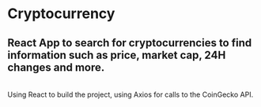 # Cryptocurrency

## React App to search for cryptocurrencies to find information such as price, market cap, 24H changes and more. 
<br>
Using React to build the project, using Axios for calls to the CoinGecko API.

